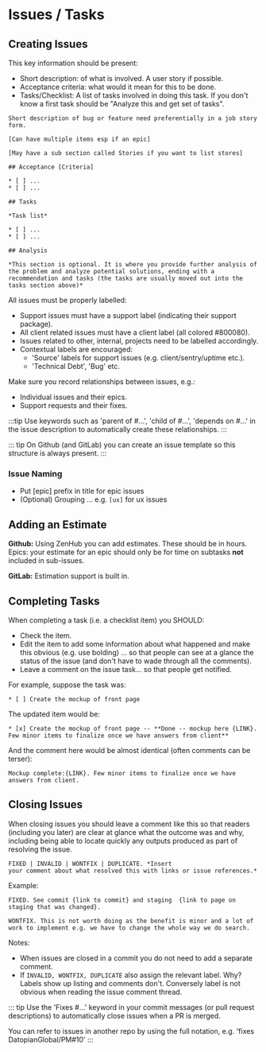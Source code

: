 # Issues / Tasks

## Creating Issues

This key information should be present:

* Short description: of what is involved. A user story if possible.
* Acceptance criteria: what would it mean for this to be done.
* Tasks/Checklist: A list of tasks involved in doing this task. If you don't know a first task should be "Analyze this and get set of tasks".

```
Short description of bug or feature need preferentially in a job story form.

[Can have multiple items esp if an epic]

[May have a sub section called Stories if you want to list stores]

## Acceptance [Criteria]

* [ ] ...
* [ ] ...

## Tasks

*Task list*

* [ ] ...
* [ ] ...

## Analysis

*This section is optional. It is where you provide further analysis of the problem and analyze potential solutions, ending with a recommendation and tasks (the tasks are usually moved out into the tasks section above)*
```

All issues must be properly labelled:

* Support issues must have a support label (indicating their support package).
* All client related issues must have a client label (all colored #800080).
* Issues related to other, internal, projects need to be labelled accordingly.
* Contextual labels are encouraged:
  * 'Source' labels for support issues (e.g. client/sentry/uptime etc.).
  * 'Technical Debt', 'Bug' etc.

Make sure you record relationships between issues, e.g.:

* Individual issues and their epics.
* Support requests and their fixes.

:::tip
Use keywords such as 'parent of #...', 'child of #...', 'depends on #...' in the issue description to automatically create these relationships.
:::

::: tip
On Github (and GitLab) you can create an issue template so this structure is always present.
:::

### Issue Naming

* Put [epic] prefix in title for epic issues
* (Optional) Grouping ... e.g. `[ux]` for ux issues

## Adding an Estimate

**Github:** Using ZenHub you can add estimates. These should be in hours. Epics: your estimate for an epic should only be for time on subtasks **not** included in sub-issues.

**GitLab:** Estimation support is built in.

## Completing Tasks

When completing a task (i.e. a checklist item) you SHOULD:

* Check the item.
* Edit the item to add some information about what happened and make this obvious (e.g. use bolding) ... so that people can see at a glance the status of the issue (and don't have to wade through all the comments).
* Leave a comment on the issue task... so that people get notified.

For example, suppose the task was:

```
* [ ] Create the mockup of front page
```

The updated item would be:

```
* [x] Create the mockup of front page -- **Done -- mockup here {LINK}. Few minor items to finalize once we have answers from client**
```

And the comment here would be almost identical (often comments can be terser):

```
Mockup complete:{LINK}. Few minor items to finalize once we have answers from client.
```

## Closing Issues

When closing issues you should leave a comment like this so that readers (including you later) are clear at glance what the outcome was and why, including being able to locate quickly any outputs produced as part of resolving the issue.

```
FIXED | INVALID | WONTFIX | DUPLICATE. *Insert
your comment about what resolved this with links or issue references.*
```

Example:

```
FIXED. See commit {link to commit} and staging  {link to page on staging that was changed}.
```

```
WONTFIX. This is not worth doing as the benefit is minor and a lot of work to implement e.g. we have to change the whole way we do search.
```

Notes:

* When issues are closed in a commit you do not need to add a separate comment.
* If `INVALID, WONTFIX, DUPLICATE` also assign the relevant label. Why? Labels show up listing and comments don't. Conversely label is not obvious when reading the issue comment thread.

::: tip
Use the 'Fixes #...' keyword in your commit messages (or pull request descriptions) to automatically close issues when a PR is merged.

You can refer to issues in another repo by using the full notation, e.g. 'fixes DatopianGlobal/PM#10'
:::
